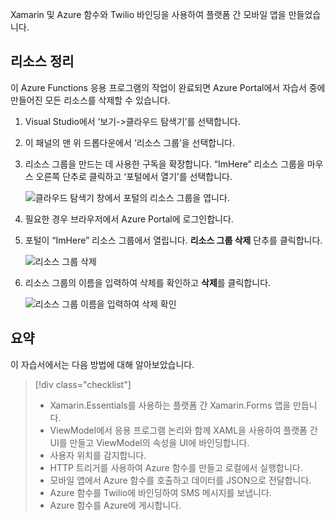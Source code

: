 Xamarin 및 Azure 함수와 Twilio 바인딩을 사용하여 플랫폼 간 모바일 앱을 만들었습니다.

## <a name="clean-up-resources"></a>리소스 정리

이 Azure Functions 응용 프로그램의 작업이 완료되면 Azure Portal에서 자습서 중에 만들어진 모든 리소스를 삭제할 수 있습니다.

1. Visual Studio에서 ‘보기->클라우드 탐색기’를 선택합니다.

2. 이 패널의 맨 위 드롭다운에서 ‘리소스 그룹’을 선택합니다.

3. 리소스 그룹을 만드는 데 사용한 구독을 확장합니다. “ImHere” 리소스 그룹을 마우스 오른쪽 단추로 클릭하고 ‘포털에서 열기’를 선택합니다.

    ![클라우드 탐색기 창에서 포털의 리소스 그룹을 엽니다.](../media/9-open-resource-group-in-portal.png)

4. 필요한 경우 브라우저에서 Azure Portal에 로그인합니다.

5. 포털이 “ImHere” 리소스 그룹에서 열립니다. **리소스 그룹 삭제** 단추를 클릭합니다.

    ![리소스 그룹 삭제](../media/9-delete-resource-group.png)

6. 리소스 그룹의 이름을 입력하여 삭제를 확인하고 **삭제**를 클릭합니다.

    ![리소스 그룹 이름을 입력하여 삭제 확인](../media/9-confirm-delete-resource-group.png)

## <a name="summary"></a>요약

이 자습서에서는 다음 방법에 대해 알아보았습니다.
> [!div class="checklist"]
> * Xamarin.Essentials를 사용하는 플랫폼 간 Xamarin.Forms 앱을 만듭니다.
> * ViewModel에서 응용 프로그램 논리와 함께 XAML을 사용하여 플랫폼 간 UI를 만들고 ViewModel의 속성을 UI에 바인딩합니다.
> * 사용자 위치를 감지합니다.
> * HTTP 트리거를 사용하여 Azure 함수를 만들고 로컬에서 실행합니다.
> * 모바일 앱에서 Azure 함수를 호출하고 데이터를 JSON으로 전달합니다.
> * Azure 함수를 Twilio에 바인딩하여 SMS 메시지를 보냅니다.
> * Azure 함수를 Azure에 게시합니다.
